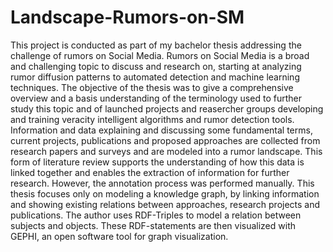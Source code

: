 # Landscape-Rumors-on-SM
This project is conducted as part of my bachelor thesis addressing the challenge of rumors on Social Media. 
Rumors on Social Media is a broad and challenging topic to discuss and research on, starting at analyzing rumor diffusion patterns to automated detection and machine learning techniques. The objective of the thesis was to give a comprehensive overview and a basis understanding of the terminology used to further study this topic and of launched projects and reasercher groups developing and training veracity intelligent algorithms and rumor detection tools. 
Information and data explaining and discussing some fundamental terms, current projects, publications and proposed approaches are collected from research papers and surveys and are modeled into a rumor landscape. This form of literature review supports the understanding of how this data is linked together and enables the extraction of information for further research. However, the annotation process was performed manually. This thesis focuses only on modeling a knowledge graph, by linking information and showing existing relations between approaches, research projects and publications. 
The author uses RDF-Triples to model a relation between subjects and objects. These RDF-statements are then visualized with GEPHI, an open software tool for graph visualization. 
